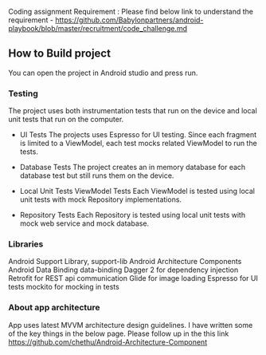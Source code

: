 Coding assignment
Requirement :
Please find below link to understand the requirement -
https://github.com/Babylonpartners/android-playbook/blob/master/recruitment/code_challenge.md

## How to Build project
You can open the project in Android studio and press run.

### Testing
The project uses both instrumentation tests that run on the device and local unit tests that run on the computer.

- UI Tests
The projects uses Espresso for UI testing. Since each fragment is limited to a ViewModel, each test mocks related ViewModel to run the tests.

- Database Tests
The project creates an in memory database for each database test but still runs them on the device.

- Local Unit Tests
ViewModel Tests
Each ViewModel is tested using local unit tests with mock Repository implementations.

- Repository Tests
Each Repository is tested using local unit tests with mock web service and mock database.


### Libraries
Android Support Library, support-lib
Android Architecture Components
Android Data Binding data-binding
Dagger 2 for dependency injection
Retrofit for REST api communication
Glide for image loading
Espresso for UI tests
mockito for mocking in tests


### About app architecture
App uses latest MVVM architecture design guidelines. I have written some of the key things in the below page. Please follow up in the this link
https://github.com/chethu/Android-Architecture-Component

